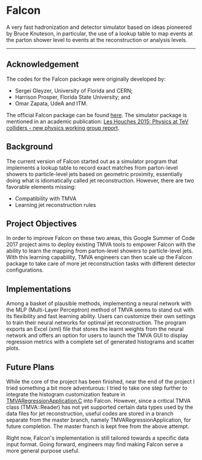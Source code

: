 # Falcon
A very fast hadronization and detector simulator based on ideas pioneered by Bruce Knuteson, in particular, the use of a lookup table to map events at the parton shower level to events at the reconstruction or analysis levels.

---

## [](#header-2)Acknowledgement

The codes for the Falcon package were originally developed by:
* Sergei Gleyzer, University of Florida and CERN;
* Harrison Prosper, Florida State University; and 
* Omar Zapata, UdeA and ITM.

The official Falcon package can be found [here](http://oproject.org/falcon).  The simulator package is mentioned in an academic publication: [Les Houches 2015: Physics at TeV colliders - new physics working group report](http://inspirehep.net/record/1456803#).

## [](#header-2)Background

The current version of Falcon started out as a simulator program that implements a lookup table to record exact matches from parton-level showers to particle-level jets based on geometric proximity, essentially doing what is idiomatically called jet reconstruction.  However, there are two favorable elements missing:
* Compatibility with TMVA
* Learning jet reconstruction rules

## [](#header-2)Project Objectives

In order to improve Falcon on these two areas, this Google Summer of Code 2017 project aims to deploy existing TMVA tools to empower Falcon with the ability to learn the mapping from parton-level showers to particle-level jets.  With this learning capability, TMVA engineers can then scale up the Falcon package to take care of more jet reconstruction tasks with different detector configurations.
 
## [](#header-2)Implementations

Among a basket of plausible methods, implementing a neural network with the MLP (Multi-Layer Perceptron) method of TMVA seems to stand out with its flexibility and fast learning ability.  Users can customize their own settings to train their neural networks for optimal jet reconstruction.  The program exports an Excel (xml) file that stores the learnt weights from the neural network and offers an option for users to launch the TMVA GUI to display regression metrics with a complete set of generated histograms and scatter plots.

## [](#header-2)Future Plans

While the core of the project has been finished, near the end of the project I tried something a bit more adventurous: I tried to take one step further to integrate the histogram customization feature in [TMVARegressionApplication.C](https://root.cern.ch/doc/v610/TMVARegressionApplication_8C.html) into Falcon.  However, since a critical TMVA class (TMVA::Reader) has not yet supported certain data types used by the data files for jet reconstruction, useful codes are stored in a branch separate from the master branch, namely TMVARegressionApplication, for future completion.  The master franch is kept free from the above attempt.

Right now, Falcon's implementation is still tailored towards a specific data input format.  Going forward, engineers may find making Falcon serve a more general purpose useful.
